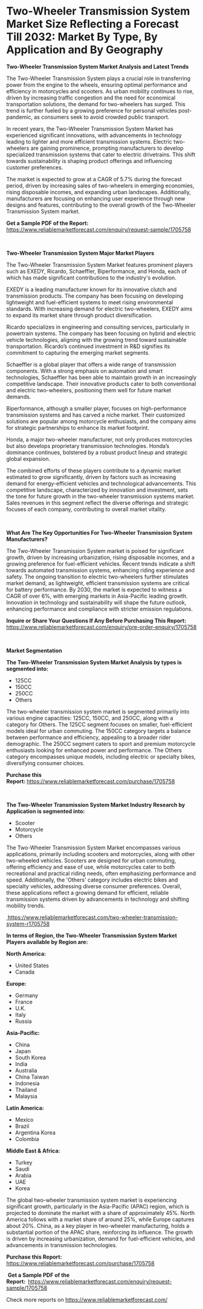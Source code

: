 <p><h1>Two-Wheeler Transmission System Market Size Reflecting a Forecast Till 2032: Market By Type, By Application and By Geography</h1></p><p><strong>Two-Wheeler Transmission System Market Analysis and Latest Trends</strong></p>
<p><p>The Two-Wheeler Transmission System plays a crucial role in transferring power from the engine to the wheels, ensuring optimal performance and efficiency in motorcycles and scooters. As urban mobility continues to rise, driven by increasing traffic congestion and the need for economical transportation solutions, the demand for two-wheelers has surged. This trend is further fueled by a growing preference for personal vehicles post-pandemic, as consumers seek to avoid crowded public transport.</p><p>In recent years, the Two-Wheeler Transmission System Market has experienced significant innovations, with advancements in technology leading to lighter and more efficient transmission systems. Electric two-wheelers are gaining prominence, prompting manufacturers to develop specialized transmission systems that cater to electric drivetrains. This shift towards sustainability is shaping product offerings and influencing customer preferences.</p><p>The market is expected to grow at a CAGR of 5.7% during the forecast period, driven by increasing sales of two-wheelers in emerging economies, rising disposable incomes, and expanding urban landscapes. Additionally, manufacturers are focusing on enhancing user experience through new designs and features, contributing to the overall growth of the Two-Wheeler Transmission System market.</p></p>
<p><strong>Get a Sample PDF of the Report:&nbsp;</strong> <a href="https://www.reliablemarketforecast.com/enquiry/request-sample/1705758?utm_campaign=1080&utm_medium=2&utm_source=Github&utm_content=ia&utm_term=10012025&utm_id=two-wheeler-transmission-system">https://www.reliablemarketforecast.com/enquiry/request-sample/1705758</a></p>
<p>&nbsp;</p>
<p><strong>Two-Wheeler Transmission System Major Market Players</strong></p>
<p><p>The Two-Wheeler Transmission System Market features prominent players such as EXEDY, Ricardo, Schaeffler, Biperformance, and Honda, each of which has made significant contributions to the industry's evolution.</p><p>EXEDY is a leading manufacturer known for its innovative clutch and transmission products. The company has been focusing on developing lightweight and fuel-efficient systems to meet rising environmental standards. With increasing demand for electric two-wheelers, EXEDY aims to expand its market share through product diversification.</p><p>Ricardo specializes in engineering and consulting services, particularly in powertrain systems. The company has been focusing on hybrid and electric vehicle technologies, aligning with the growing trend toward sustainable transportation. Ricardo’s continued investment in R&D signifies its commitment to capturing the emerging market segments.</p><p>Schaeffler is a global player that offers a wide range of transmission components. With a strong emphasis on automation and smart technologies, Schaeffler has been able to maintain growth in an increasingly competitive landscape. Their innovative products cater to both conventional and electric two-wheelers, positioning them well for future market demands.</p><p>Biperformance, although a smaller player, focuses on high-performance transmission systems and has carved a niche market. Their customized solutions are popular among motorcycle enthusiasts, and the company aims for strategic partnerships to enhance its market footprint.</p><p>Honda, a major two-wheeler manufacturer, not only produces motorcycles but also develops proprietary transmission technologies. Honda’s dominance continues, bolstered by a robust product lineup and strategic global expansion. </p><p>The combined efforts of these players contribute to a dynamic market estimated to grow significantly, driven by factors such as increasing demand for energy-efficient vehicles and technological advancements. This competitive landscape, characterized by innovation and investment, sets the tone for future growth in the two-wheeler transmission systems market. Sales revenues in this segment reflect the diverse offerings and strategic focuses of each company, contributing to overall market vitality.</p></p>
<p>&nbsp;</p>
<p><strong>What Are The Key Opportunities For Two-Wheeler Transmission System Manufacturers?</strong></p>
<p><p>The Two-Wheeler Transmission System market is poised for significant growth, driven by increasing urbanization, rising disposable incomes, and a growing preference for fuel-efficient vehicles. Recent trends indicate a shift towards automated transmission systems, enhancing riding experience and safety. The ongoing transition to electric two-wheelers further stimulates market demand, as lightweight, efficient transmission systems are critical for battery performance. By 2030, the market is expected to witness a CAGR of over 6%, with emerging markets in Asia-Pacific leading growth. Innovation in technology and sustainability will shape the future outlook, enhancing performance and compliance with stricter emission regulations.</p></p>
<p><strong>Inquire or Share Your Questions If Any Before Purchasing This Report:</strong> <a href="https://www.reliablemarketforecast.com/enquiry/pre-order-enquiry/1705758?utm_campaign=1080&utm_medium=2&utm_source=Github&utm_content=ia&utm_term=10012025&utm_id=two-wheeler-transmission-system">https://www.reliablemarketforecast.com/enquiry/pre-order-enquiry/1705758</a></p>
<p>&nbsp;</p>
<p><strong>Market Segmentation</strong></p>
<p><strong>The Two-Wheeler Transmission System Market Analysis by types is segmented into:</strong></p>
<p><ul><li>125CC</li><li>150CC</li><li>250CC</li><li>Others</li></ul></p>
<p><p>The two-wheeler transmission system market is segmented primarily into various engine capacities: 125CC, 150CC, and 250CC, along with a category for Others. The 125CC segment focuses on smaller, fuel-efficient models ideal for urban commuting. The 150CC category targets a balance between performance and efficiency, appealing to a broader rider demographic. The 250CC segment caters to sport and premium motorcycle enthusiasts looking for enhanced power and performance. The Others category encompasses unique models, including electric or specialty bikes, diversifying consumer choices.</p></p>
<p><strong>Purchase this Report:&nbsp;</strong><a href="https://www.reliablemarketforecast.com/purchase/1705758?utm_campaign=1080&utm_medium=2&utm_source=Github&utm_content=ia&utm_term=10012025&utm_id=two-wheeler-transmission-system">https://www.reliablemarketforecast.com/purchase/1705758</a></p>
<p>&nbsp;</p>
<p><strong>The Two-Wheeler Transmission System Market Industry Research by Application is segmented into:</strong></p>
<p><ul><li>Scooter</li><li>Motorcycle</li><li>Others</li></ul></p>
<p><p>The Two-Wheeler Transmission System Market encompasses various applications, primarily including scooters and motorcycles, along with other two-wheeled vehicles. Scooters are designed for urban commuting, offering efficiency and ease of use, while motorcycles cater to both recreational and practical riding needs, often emphasizing performance and speed. Additionally, the 'Others' category includes electric bikes and specialty vehicles, addressing diverse consumer preferences. Overall, these applications reflect a growing demand for efficient, reliable transmission systems driven by advancements in technology and shifting mobility trends.</p></p>
<p><a href="https://www.reliablemarketforecast.com/two-wheeler-transmission-system-r1705758?utm_campaign=1080&utm_medium=2&utm_source=Github&utm_content=ia&utm_term=10012025&utm_id=two-wheeler-transmission-system">&nbsp;https://www.reliablemarketforecast.com/two-wheeler-transmission-system-r1705758</a></p>
<p><strong>In terms of Region, the Two-Wheeler Transmission System Market Players available by Region are:</strong></p>
<p>
    <p> <strong> North America: </strong>
        <ul>
            <li>United States</li>
            <li>Canada</li>
        </ul>
        </p> 
    <p> <strong> Europe: </strong>
        <ul>
            <li>Germany</li>
            <li>France</li>
            <li>U.K.</li>
            <li>Italy</li>
            <li>Russia</li>
        </ul>
        </p> 
    <p> <strong> Asia-Pacific: </strong>
        <ul>
            <li>China</li>
            <li>Japan</li>
            <li>South Korea</li>
            <li>India</li>
            <li>Australia</li>
            <li>China Taiwan</li>
            <li>Indonesia</li>
            <li>Thailand</li>
            <li>Malaysia</li>
        </ul>
        </p> 
    <p> <strong> Latin America: </strong>
        <ul>
            <li>Mexico</li>
            <li>Brazil</li>
            <li>Argentina Korea</li>
            <li>Colombia</li>
        </ul>
        </p> 
    <p> <strong> Middle East & Africa: </strong>
        <ul>
            <li>Turkey</li>
            <li>Saudi</li>
            <li>Arabia</li>
            <li>UAE</li>
            <li>Korea</li>
        </ul>
    </p>
    </p>
<p><p>The global two-wheeler transmission system market is experiencing significant growth, particularly in the Asia-Pacific (APAC) region, which is projected to dominate the market with a share of approximately 45%. North America follows with a market share of around 25%, while Europe captures about 20%. China, as a key player in two-wheeler manufacturing, holds a substantial portion of the APAC share, reinforcing its influence. The growth is driven by increasing urbanization, demand for fuel-efficient vehicles, and advancements in transmission technologies.</p></p>
<p><strong>Purchase this Report: </strong><a href="https://www.reliablemarketforecast.com/purchase/1705758?utm_campaign=1080&utm_medium=2&utm_source=Github&utm_content=ia&utm_term=10012025&utm_id=two-wheeler-transmission-system">https://www.reliablemarketforecast.com/purchase/1705758</a></p>
<p>&nbsp;<strong>Get a Sample PDF of the Report:&nbsp;&nbsp;</strong><a href="https://www.reliablemarketforecast.com/enquiry/request-sample/1705758?utm_campaign=1080&utm_medium=2&utm_source=Github&utm_content=ia&utm_term=10012025&utm_id=two-wheeler-transmission-system">https://www.reliablemarketforecast.com/enquiry/request-sample/1705758</a></p>
<p><strong></strong></p>
<p>Check more reports on <a href="https://www.reliablemarketforecast.com/?utm_campaign=1080&utm_medium=2&utm_source=Github&utm_content=ia&utm_term=10012025&utm_id=two-wheeler-transmission-system">https://www.reliablemarketforecast.com/</a></p>